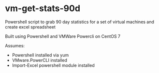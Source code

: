 # vm-get-stats-90d
Powershell script to grab 90 day statistics for a set of virtual machines and create excel spreadsheet

Built using Powershell and VMWare Powercli on CentOS 7

Assumes:

* Powershell installed via yum
* VMware.PowerCLI installed
* Import-Excel powershell module installed
